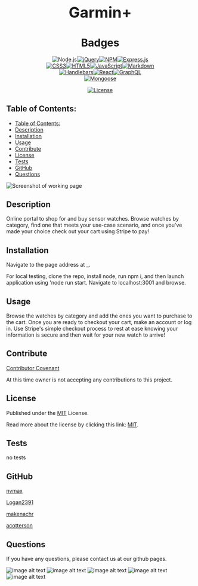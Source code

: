   <h1 align="center" style="font-size:40px">
  
  Garmin+</h1>
  <div align="center">

  </div>
  
  
  <h1 align="center">Badges</h1>
  <div align="center">
  <div align="center" style="display:block; width:300px; >
  
  [![Node.js](https://img.shields.io/badge/Node.js-green.svg)](https://badges.greenkeeper.io/Node.js)[![jQuery](https://img.shields.io/badge/jQuery-red.svg)](https://badges.greenkeeper.io/jQuery)[![NPM](https://img.shields.io/badge/NPM-green.svg)](https://badges.greenkeeper.io/NPM)[![Express.js](https://img.shields.io/badge/Express.js-blue.svg)](https://badges.greenkeeper.io/Express.js)[![CSS3](https://img.shields.io/badge/CSS3-orange.svg)](https://badges.greenkeeper.io/CSS3)[![HTML5](https://img.shields.io/badge/HTML5-orange.svg)](https://badges.greenkeeper.io/HTML5)[![JavaScript](https://img.shields.io/badge/JavaScript-blue.svg)](https://badges.greenkeeper.io/JavaScript)[![Markdown](https://img.shields.io/badge/Markdown-green.svg)](https://badges.greenkeeper.io/Markdown)[![Handlebars](https://img.shields.io/badge/Handlebars-red.svg)](https://badges.greenkeeper.io/Handlebars)[![React](https://img.shields.io/badge/React-yellow.svg)](https://badges.greenkeeper.io/React)[![GraphQL](https://img.shields.io/badge/GraphQL-green.svg)](https://badges.greenkeeper.io/GraphQL)[![Mongoose](https://img.shields.io/badge/Mongoose-blue.svg)](https://badges.greenkeeper.io/Mongoose)

[![License](https://img.shields.io/badge/License-MIT-blue.svg)](https://opensource.org/licenses/MIT)

  </div>
  </div>

## Table of Contents:

- [Table of Contents:](#table-of-contents)
- [Description](#description)
- [Installation](#installation)
- [Usage](#usage)
- [Contribute](#contribute)
- [License](#license)
- [Tests](#tests)
- [GitHub](#github)
- [Questions](#questions)

![Screenshot of working page](./public/images/screenshotMain.png)

## Description

Online portal to shop for and buy sensor watches. Browse watches by category, find one that meets your use-case scenario, and once you've made your choice check out your cart using Stripe to pay!

## Installation

Navigate to the page address at **\_**.

For local testing, clone the repo, install node, run npm i, and then launch application using 'node run start. Navigate to localhost:3001 and browse.

## Usage

Browse the watches by category and add the ones you want to purchase to the cart. Once you are ready to checkout your cart, make an account or log in. Use Stripe's simple checkout process to rest at ease knowing your information is secure and then wait for your new watch to arrive!

## Contribute

[Contributor Covenant](https://www.contributor-covenant.org/)

At this time owner is not accepting any contributions to this project.

## License

Published under the [MIT](license.txt) License.

Read more about the license by clicking this link: [MIT](https://opensource.org/licenses/MIT).

## Tests

no tests

## GitHub

[nvmax](https://github.com/nvmax)

[Logan2391](https://github.com/Logan2391)

[makenachr](https://github.com/makenachr)

[acotterson](https://github.com/acotterson)

## Questions

If you have any questions, please contact us at our github pages.

![image alt text](./public/images/screenshot2.png)
![image alt text](./public/images/screenshot3.png)
![image alt text](./public/images/screenshot4.png)
![image alt text](./public/images/screenshot5.png)
![image alt text](./public/images/screenshot6.png)
